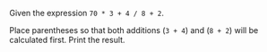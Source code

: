 
Given the expression `70 * 3 + 4 / 8 + 2`.

Place parentheses so that both additions (`3 + 4`) and (`8 + 2`) will be calculated first. Print the result.
